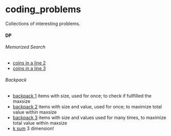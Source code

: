 # coding_problems

Collections of interesting problems.

#### DP
###### Memorized Search
- [coins in a line 2](./coins_in_a_line_2.py)
- [coins in a line 3](./coins_in_a_line_3.py)

###### Backpack
- [backpack 1](./backpack_1.py) items with size, used for once; to check if fullfilled the maxsize
- [backpack 2](./backpack_2.py) items with size and value, used for once; to maximize total value within maxsize
- [backpack 3](./backpack_3.py) items with size and values used for many times, to maximize total value within maxsize
- [k sum](./k_sum.py) 3 dimension!
